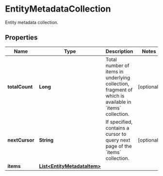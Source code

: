 

# EntityMetadataCollection

Entity metadata collection.

## Properties

| Name | Type | Description | Notes |
|------------ | ------------- | ------------- | -------------|
|**totalCount** | **Long** | Total number of items in underlying collection, fragment of which is available in &#x60;items&#x60; collection. |  [optional] |
|**nextCursor** | **String** | If specified, contains a cursor to query next page of the &#x60;items&#x60; collection. |  [optional] |
|**items** | [**List&lt;EntityMetadataItem&gt;**](EntityMetadataItem.md) |  |  |



